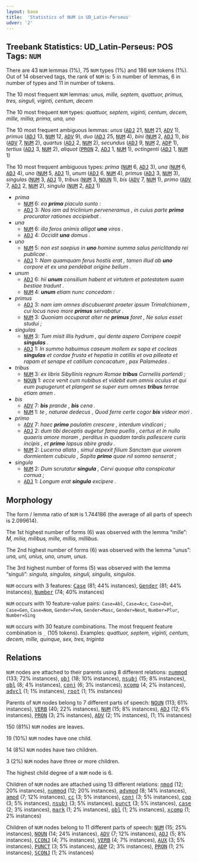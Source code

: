 ```yaml
---
layout: base
title:  'Statistics of NUM in UD_Latin-Perseus'
udver: '2'
---
```


## Treebank Statistics: UD_Latin-Perseus: POS Tags: `NUM`

There are 43 `NUM` lemmas (1%), 75 `NUM` types (1%) and 186 `NUM` tokens (1%).
Out of 14 observed tags, the rank of `NUM` is: 5 in number of lemmas, 6 in number of types and 11 in number of tokens.

The 10 most frequent `NUM` lemmas: <em>unus, mille, septem, quattuor, primus, tres, singuli, viginti, centum, decem</em>

The 10 most frequent `NUM` types:  <em>quattuor, septem, viginti, centum, decem, mille, millia, prima, una, uno</em>

The 10 most frequent ambiguous lemmas: <em>unus</em> (<tt><a href="la_perseus-pos-ADJ.html">ADJ</a></tt> 21, <tt><a href="la_perseus-pos-NUM.html">NUM</a></tt> 21, <tt><a href="la_perseus-pos-ADV.html">ADV</a></tt> 1), <em>primus</em> (<tt><a href="la_perseus-pos-ADJ.html">ADJ</a></tt> 13, <tt><a href="la_perseus-pos-NUM.html">NUM</a></tt> 12, <tt><a href="la_perseus-pos-ADV.html">ADV</a></tt> 9), <em>duo</em> (<tt><a href="la_perseus-pos-ADJ.html">ADJ</a></tt> 25, <tt><a href="la_perseus-pos-NUM.html">NUM</a></tt> 4), <em>bini</em> (<tt><a href="la_perseus-pos-NUM.html">NUM</a></tt> 2, <tt><a href="la_perseus-pos-ADJ.html">ADJ</a></tt> 1), <em>bis</em> (<tt><a href="la_perseus-pos-ADV.html">ADV</a></tt> 7, <tt><a href="la_perseus-pos-NUM.html">NUM</a></tt> 2), <em>quartus</em> (<tt><a href="la_perseus-pos-ADJ.html">ADJ</a></tt> 2, <tt><a href="la_perseus-pos-NUM.html">NUM</a></tt> 2), <em>secundus</em> (<tt><a href="la_perseus-pos-ADJ.html">ADJ</a></tt> 9, <tt><a href="la_perseus-pos-NUM.html">NUM</a></tt> 2, <tt><a href="la_perseus-pos-ADP.html">ADP</a></tt> 1), <em>tertius</em> (<tt><a href="la_perseus-pos-ADJ.html">ADJ</a></tt> 3, <tt><a href="la_perseus-pos-NUM.html">NUM</a></tt> 2), <em>aliquot</em> (<tt><a href="la_perseus-pos-PRON.html">PRON</a></tt> 2, <tt><a href="la_perseus-pos-ADJ.html">ADJ</a></tt> 1, <tt><a href="la_perseus-pos-NUM.html">NUM</a></tt> 1), <em>octingenti</em> (<tt><a href="la_perseus-pos-ADJ.html">ADJ</a></tt> 1, <tt><a href="la_perseus-pos-NUM.html">NUM</a></tt> 1)

The 10 most frequent ambiguous types:  <em>prima</em> (<tt><a href="la_perseus-pos-NUM.html">NUM</a></tt> 6, <tt><a href="la_perseus-pos-ADJ.html">ADJ</a></tt> 3), <em>una</em> (<tt><a href="la_perseus-pos-NUM.html">NUM</a></tt> 6, <tt><a href="la_perseus-pos-ADJ.html">ADJ</a></tt> 4), <em>uno</em> (<tt><a href="la_perseus-pos-NUM.html">NUM</a></tt> 5, <tt><a href="la_perseus-pos-ADJ.html">ADJ</a></tt> 1), <em>unum</em> (<tt><a href="la_perseus-pos-ADJ.html">ADJ</a></tt> 6, <tt><a href="la_perseus-pos-NUM.html">NUM</a></tt> 4), <em>primus</em> (<tt><a href="la_perseus-pos-ADJ.html">ADJ</a></tt> 3, <tt><a href="la_perseus-pos-NUM.html">NUM</a></tt> 3), <em>singulas</em> (<tt><a href="la_perseus-pos-NUM.html">NUM</a></tt> 3, <tt><a href="la_perseus-pos-ADJ.html">ADJ</a></tt> 1), <em>tribus</em> (<tt><a href="la_perseus-pos-NUM.html">NUM</a></tt> 3, <tt><a href="la_perseus-pos-NOUN.html">NOUN</a></tt> 1), <em>bis</em> (<tt><a href="la_perseus-pos-ADV.html">ADV</a></tt> 7, <tt><a href="la_perseus-pos-NUM.html">NUM</a></tt> 1), <em>primo</em> (<tt><a href="la_perseus-pos-ADV.html">ADV</a></tt> 7, <tt><a href="la_perseus-pos-ADJ.html">ADJ</a></tt> 2, <tt><a href="la_perseus-pos-NUM.html">NUM</a></tt> 2), <em>singula</em> (<tt><a href="la_perseus-pos-NUM.html">NUM</a></tt> 2, <tt><a href="la_perseus-pos-ADJ.html">ADJ</a></tt> 1)


* <em>prima</em>
  * <tt><a href="la_perseus-pos-NUM.html">NUM</a></tt> 6: <em>ea <b>prima</b> piacula sunto :</em>
  * <tt><a href="la_perseus-pos-ADJ.html">ADJ</a></tt> 3: <em>Nos iam ad triclinium perveneramus , in cuius parte <b>prima</b> procurator rationes accipiebat .</em>
* <em>una</em>
  * <tt><a href="la_perseus-pos-NUM.html">NUM</a></tt> 6: <em>illa feros animis alligat <b>una</b> viros .</em>
  * <tt><a href="la_perseus-pos-ADJ.html">ADJ</a></tt> 4: <em>Occidit <b>una</b> domus .</em>
* <em>uno</em>
  * <tt><a href="la_perseus-pos-NUM.html">NUM</a></tt> 5: <em>non est saepius in <b>uno</b> homine summa salus periclitanda rei publicae .</em>
  * <tt><a href="la_perseus-pos-ADJ.html">ADJ</a></tt> 1: <em>Nam quamquam ferus hostis erat , tamen illud ab <b>uno</b> corpore et ex una pendebat origine bellum .</em>
* <em>unum</em>
  * <tt><a href="la_perseus-pos-ADJ.html">ADJ</a></tt> 6: <em>hii <b>unum</b> consilium habent et virtutem et potestatem suam bestiae tradunt .</em>
  * <tt><a href="la_perseus-pos-NUM.html">NUM</a></tt> 4: <em><b>unum</b> etiam nunc concedam :</em>
* <em>primus</em>
  * <tt><a href="la_perseus-pos-ADJ.html">ADJ</a></tt> 3: <em>nam iam omnes discubuerant praeter ipsum Trimalchionem , cui locus novo more <b>primus</b> servabatur .</em>
  * <tt><a href="la_perseus-pos-NUM.html">NUM</a></tt> 3: <em>Quoniam occuparat alter ne <b>primus</b> foret , Ne solus esset studui ;</em>
* <em>singulas</em>
  * <tt><a href="la_perseus-pos-NUM.html">NUM</a></tt> 3: <em>Tum misit illis hydrum , qui dente aspero Corripere coepit <b>singulas</b> .</em>
  * <tt><a href="la_perseus-pos-ADJ.html">ADJ</a></tt> 1: <em>In summo habuimus caseum mollem ex sapa et cocleas <b>singulas</b> et cordae frusta et hepatia in catillis et ova pilleata et rapam et senape et catillum concacatum , pax Palamedes .</em>
* <em>tribus</em>
  * <tt><a href="la_perseus-pos-NUM.html">NUM</a></tt> 3: <em>ex libris Sibyllinis regnum Romae <b>tribus</b> Corneliis portendi ;</em>
  * <tt><a href="la_perseus-pos-NOUN.html">NOUN</a></tt> 1: <em>ecce venit cum nubibus et videbit eum omnis oculus et qui eum pupugerunt et plangent se super eum omnes <b>tribus</b> terrae etiam amen .</em>
* <em>bis</em>
  * <tt><a href="la_perseus-pos-ADV.html">ADV</a></tt> 7: <em><b>bis</b> prande , <b>bis</b> cena .</em>
  * <tt><a href="la_perseus-pos-NUM.html">NUM</a></tt> 1: <em>te , naturae dedecus , Quod ferre certe cogor <b>bis</b> videor mori .</em>
* <em>primo</em>
  * <tt><a href="la_perseus-pos-ADV.html">ADV</a></tt> 7: <em>haec <b>primo</b> paulatim crescere , interdum vindicari ;</em>
  * <tt><a href="la_perseus-pos-ADJ.html">ADJ</a></tt> 2: <em>dum tibi deceptis augetur fama puellis , certus et in nullo quaeris amore moram , perditus in quadam tardis pallescere curis incipis , et <b>primo</b> lapsus abire gradu .</em>
  * <tt><a href="la_perseus-pos-NUM.html">NUM</a></tt> 2: <em>Lucerna allata , simul aspexit filium Sanctam que uxorem dormientem cubiculo , Sopita <b>primo</b> quae nil somno senserat ;</em>
* <em>singula</em>
  * <tt><a href="la_perseus-pos-NUM.html">NUM</a></tt> 2: <em>Dum scrutatur <b>singula</b> , Cervi quoque alta conspicatur cornua ;</em>
  * <tt><a href="la_perseus-pos-ADJ.html">ADJ</a></tt> 1: <em>Longum erat <b>singula</b> excipere .</em>

## Morphology

The form / lemma ratio of `NUM` is 1.744186 (the average of all parts of speech is 2.099614).

The 1st highest number of forms (6) was observed with the lemma “mille”: <em>M, milia, milibus, mille, millia, millibus</em>.

The 2nd highest number of forms (6) was observed with the lemma “unus”: <em>una, uni, unius, uno, unum, unus</em>.

The 3rd highest number of forms (5) was observed with the lemma “singuli”: <em>singula, singulas, singuli, singulis, singulos</em>.

`NUM` occurs with 3 features: <tt><a href="la_perseus-feat-Case.html">Case</a></tt> (81; 44% instances), <tt><a href="la_perseus-feat-Gender.html">Gender</a></tt> (81; 44% instances), <tt><a href="la_perseus-feat-Number.html">Number</a></tt> (74; 40% instances)

`NUM` occurs with 10 feature-value pairs: `Case=Abl`, `Case=Acc`, `Case=Dat`, `Case=Gen`, `Case=Nom`, `Gender=Fem`, `Gender=Masc`, `Gender=Neut`, `Number=Plur`, `Number=Sing`

`NUM` occurs with 30 feature combinations.
The most frequent feature combination is `_` (105 tokens).
Examples: <em>quattuor, septem, viginti, centum, decem, mille, quinque, sex, tres, triginta</em>


## Relations

`NUM` nodes are attached to their parents using 8 different relations: <tt><a href="la_perseus-dep-nummod.html">nummod</a></tt> (133; 72% instances), <tt><a href="la_perseus-dep-obj.html">obj</a></tt> (18; 10% instances), <tt><a href="la_perseus-dep-nsubj.html">nsubj</a></tt> (15; 8% instances), <tt><a href="la_perseus-dep-obl.html">obl</a></tt> (8; 4% instances), <tt><a href="la_perseus-dep-conj.html">conj</a></tt> (6; 3% instances), <tt><a href="la_perseus-dep-xcomp.html">xcomp</a></tt> (4; 2% instances), <tt><a href="la_perseus-dep-advcl.html">advcl</a></tt> (1; 1% instances), <tt><a href="la_perseus-dep-root.html">root</a></tt> (1; 1% instances)

Parents of `NUM` nodes belong to 7 different parts of speech: <tt><a href="la_perseus-pos-NOUN.html">NOUN</a></tt> (113; 61% instances), <tt><a href="la_perseus-pos-VERB.html">VERB</a></tt> (40; 22% instances), <tt><a href="la_perseus-pos-NUM.html">NUM</a></tt> (15; 8% instances), <tt><a href="la_perseus-pos-ADJ.html">ADJ</a></tt> (12; 6% instances), <tt><a href="la_perseus-pos-PRON.html">PRON</a></tt> (3; 2% instances), <tt><a href="la_perseus-pos-ADV.html">ADV</a></tt> (2; 1% instances),  (1; 1% instances)

150 (81%) `NUM` nodes are leaves.

19 (10%) `NUM` nodes have one child.

14 (8%) `NUM` nodes have two children.

3 (2%) `NUM` nodes have three or more children.

The highest child degree of a `NUM` node is 6.

Children of `NUM` nodes are attached using 13 different relations: <tt><a href="la_perseus-dep-nmod.html">nmod</a></tt> (12; 20% instances), <tt><a href="la_perseus-dep-nummod.html">nummod</a></tt> (12; 20% instances), <tt><a href="la_perseus-dep-advmod.html">advmod</a></tt> (8; 14% instances), <tt><a href="la_perseus-dep-amod.html">amod</a></tt> (7; 12% instances), <tt><a href="la_perseus-dep-cc.html">cc</a></tt> (3; 5% instances), <tt><a href="la_perseus-dep-conj.html">conj</a></tt> (3; 5% instances), <tt><a href="la_perseus-dep-cop.html">cop</a></tt> (3; 5% instances), <tt><a href="la_perseus-dep-nsubj.html">nsubj</a></tt> (3; 5% instances), <tt><a href="la_perseus-dep-punct.html">punct</a></tt> (3; 5% instances), <tt><a href="la_perseus-dep-case.html">case</a></tt> (2; 3% instances), <tt><a href="la_perseus-dep-mark.html">mark</a></tt> (1; 2% instances), <tt><a href="la_perseus-dep-obl.html">obl</a></tt> (1; 2% instances), <tt><a href="la_perseus-dep-xcomp.html">xcomp</a></tt> (1; 2% instances)

Children of `NUM` nodes belong to 11 different parts of speech: <tt><a href="la_perseus-pos-NUM.html">NUM</a></tt> (15; 25% instances), <tt><a href="la_perseus-pos-NOUN.html">NOUN</a></tt> (14; 24% instances), <tt><a href="la_perseus-pos-ADV.html">ADV</a></tt> (7; 12% instances), <tt><a href="la_perseus-pos-ADJ.html">ADJ</a></tt> (5; 8% instances), <tt><a href="la_perseus-pos-CCONJ.html">CCONJ</a></tt> (4; 7% instances), <tt><a href="la_perseus-pos-VERB.html">VERB</a></tt> (4; 7% instances), <tt><a href="la_perseus-pos-AUX.html">AUX</a></tt> (3; 5% instances), <tt><a href="la_perseus-pos-PUNCT.html">PUNCT</a></tt> (3; 5% instances), <tt><a href="la_perseus-pos-ADP.html">ADP</a></tt> (2; 3% instances), <tt><a href="la_perseus-pos-PRON.html">PRON</a></tt> (1; 2% instances), <tt><a href="la_perseus-pos-SCONJ.html">SCONJ</a></tt> (1; 2% instances)

